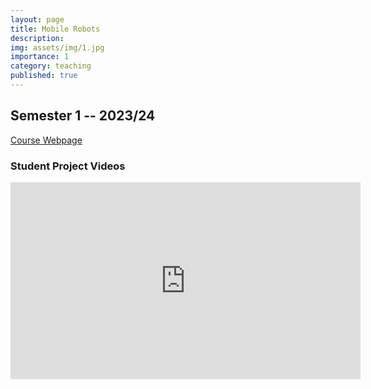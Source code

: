 ```yaml
---
layout: page
title: Mobile Robots
description: 
img: assets/img/1.jpg
importance: 1
category: teaching
published: true
---
```

## Semester 1 -- 2023/24
[Course Webpage](https://fenix.ciencias.ulisboa.pt/courses/rmove-2536354281948926)

### Student Project Videos

<iframe width="560" height="315" src="https://www.youtube.com/embed/FTMarzyl9Bk?si=zTLDFXoReavW_E92" title="YouTube video player" frameborder="0" allow="accelerometer; autoplay; clipboard-write; encrypted-media; gyroscope; picture-in-picture; web-share" allowfullscreen></iframe>
